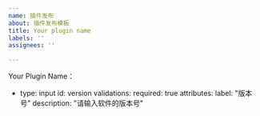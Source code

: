 ```yaml
---
name: 插件发布
about: 插件发布模板
title: Your plugin name
labels: ''
assignees: ''

---
```


Your Plugin Name：
- type: input
  id: version
  validations:
    required: true
  attributes:
    label: "版本号"
    description: "请输入软件的版本号"
